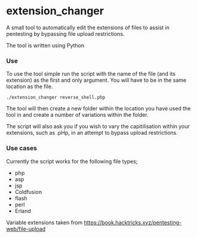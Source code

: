 # extension_changer
A small tool to automatically edit the extensions of files to assist in pentesting by bypassing file upload restrictions. 

The tool is written using Python

### Use

To use the tool simple run the script with the name of the file (and its extension) as the first and only argument. You will have to be in the same location as the file.

`./extension_changer reverse_shell.php`

The tool will then create a new folder within the location you have used the tool in and create a number of variations within the folder.

The script will also ask you if you wish to vary the capitilisation within your extensions, such as .pHp, in an attempt to bypass upload restrictions.

### Use cases

Currently the script works for the following file types;

- php
- asp
- jsp
- Coldfusion
- flash
- perl
- Erland

Variable extensions taken from https://book.hacktricks.xyz/pentesting-web/file-upload 
